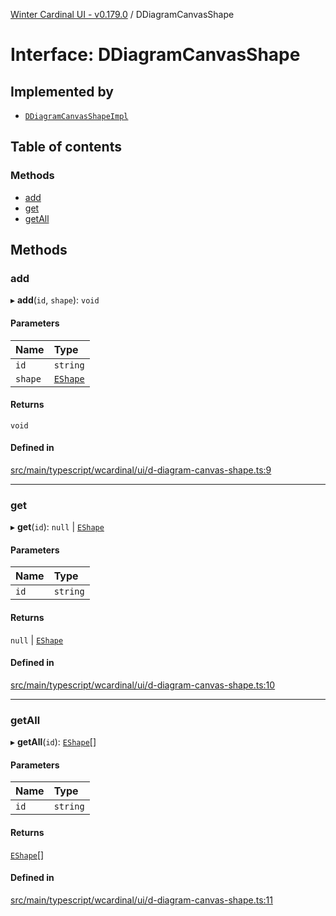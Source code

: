 [Winter Cardinal UI - v0.179.0](../index.md) / DDiagramCanvasShape

# Interface: DDiagramCanvasShape

## Implemented by

- [`DDiagramCanvasShapeImpl`](../classes/DDiagramCanvasShapeImpl.md)

## Table of contents

### Methods

- [add](DDiagramCanvasShape.md#add)
- [get](DDiagramCanvasShape.md#get)
- [getAll](DDiagramCanvasShape.md#getall)

## Methods

### add

▸ **add**(`id`, `shape`): `void`

#### Parameters

| Name | Type |
| :------ | :------ |
| `id` | `string` |
| `shape` | [`EShape`](EShape.md) |

#### Returns

`void`

#### Defined in

[src/main/typescript/wcardinal/ui/d-diagram-canvas-shape.ts:9](https://github.com/winter-cardinal/winter-cardinal-ui/blob/v0.179.0/src/main/typescript/wcardinal/ui/d-diagram-canvas-shape.ts#L9)

___

### get

▸ **get**(`id`): ``null`` \| [`EShape`](EShape.md)

#### Parameters

| Name | Type |
| :------ | :------ |
| `id` | `string` |

#### Returns

``null`` \| [`EShape`](EShape.md)

#### Defined in

[src/main/typescript/wcardinal/ui/d-diagram-canvas-shape.ts:10](https://github.com/winter-cardinal/winter-cardinal-ui/blob/v0.179.0/src/main/typescript/wcardinal/ui/d-diagram-canvas-shape.ts#L10)

___

### getAll

▸ **getAll**(`id`): [`EShape`](EShape.md)[]

#### Parameters

| Name | Type |
| :------ | :------ |
| `id` | `string` |

#### Returns

[`EShape`](EShape.md)[]

#### Defined in

[src/main/typescript/wcardinal/ui/d-diagram-canvas-shape.ts:11](https://github.com/winter-cardinal/winter-cardinal-ui/blob/v0.179.0/src/main/typescript/wcardinal/ui/d-diagram-canvas-shape.ts#L11)
